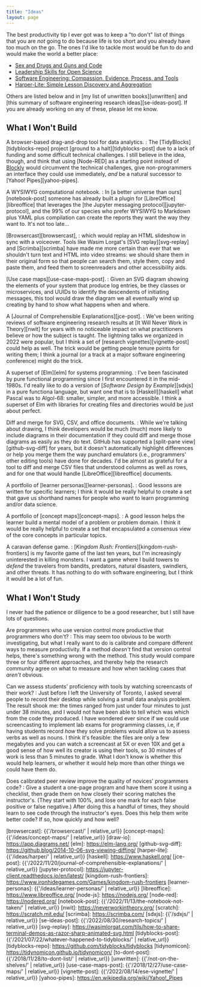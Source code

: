 ```yaml
---
title: "Ideas"
layout: page
---
```


The best productivity tip I ever got
was to keep a "to don't" list of
things that you are *not* going to do
because life is too short
and you already have too much on the go.
The ones I'd like to tackle most would be fun to do
and would make the world a better place:

- [Sex and Drugs and Guns and Code](./sdgc/)
- [Leadership Skills for Open Science](./leadership/)
- [Software Engineering: Compassion, Evidence, Process, and Tools](./secept/)
- [Harper-Lite: Simple Lesson Discovery and Aggregation](./harper/)

Others are listed below
and in [my list of unwritten books][unwritten]
and [this summary of software engineering research ideas][se-ideas-post].
If you are already working on any of these,
please let me know.

## What I Won't Build

A browser-based drag-and-drop tool for data analytics.
:   The [TidyBlocks][tidyblocks-repo] project [ground to a halt][tidyblocks-post]
    due to a lack of funding and some difficult technical challenges.
    I still believe in the idea, though,
    and think that using [Node-RED] as a starting point instead of [Blockly][blockly]
    would circumvent the technical challenges,
    give non-programmers an interface they could use immediately,
    *and* be a natural successor to [Yahoo! Pipes][yahoo-pipes].

A WYSIWYG computational notebook.
:   In [a better universe than ours][notebook-post]
    someone has already built a plugin for [LibreOffice][libreoffice]
    that leverages the [the Jupyter messaging protocol][jupyter-protocol],
    and the 99% of our species who prefer WYSIWYG to Markdown plus YAML plus compilation
    can create the reports they want the way they want to.
    It's not too late…

[Browsercast][browsercast],
:   which would replay an HTML slideshow in sync with a voiceover.
    Tools like Wasim Lorgat's [SVG replay][svg-replay] and [Scrimba][scrimba]
    have made me more certain than ever that
    we shouldn't turn text and HTML into video streams:
    we should share them in their original form
    so that people can search them, style them, copy and paste them,
    and feed them to screenreaders and other accessibility aids.

[Use case maps][use-case-maps-post].
:   Given an SVG diagram showing the elements of your system that produce log entries,
    be they classes or microservices,
    and UUIDs to identify the descendents of initiating messages,
    this tool would draw the diagram we all eventually wind up creating by hand
    to show what happens when and where.

A [Journal of Comprehensible Explanations][jce-post].
:   We've been writing reviews of software engineering research results
    at [It Will Never Work in Theory][nwit]
    for years
    with no noticeable impact on what practitioners believe
    or how the subject is taught.
    The lightning talks we organized in 2022 were popular,
    but I think a set of [research vignettes][vignette-post] could help as well.
    The trick would be getting people tenure points for writing them;
    I think a journal (or a track at a major software engineering conference)
    might do the trick.

A superset of [Elm][elm] for systems programming.
:   I've been fascinated by pure functional programming
    since I first encountered it in the mid-1980s.
    I'd really like to do a version of [*Software Design by Example*][sdxjs]
    in a pure functiona language,
    but want one that is to [Haskell][haskell] what Pascal was to Algol-68:
    smaller, simpler, and more accessible.
    I think a superset of Elm with libraries for creating files and directories
    would be just about perfect.

Diff and merge for SVG, CSV, and office documents.
:   While we're talking about drawing,
    I think developers would be much (much) more likely to include diagrams in their documentation
    if they could diff and merge those diagrams as easily as they do text.
    GitHub has supported a [split-pane view][github-svg-diff] for years,
    but it doesn't automatically highlight differences or help you merge them
    the way punchard emulators (i.e., programmers' other editing tools) have done for decades.
    I'd be almost as grateful for a tool to diff and merge CSV files
    that understood columns as well as rows,
    and for one that would handle [LibreOffice][libreoffice] documents.

A portfolio of [learner personas][learner-personas].
:   Good lessons are written for specific learners;
    I think it would be really helpful to create a set
    that gave us shorthand names for people who want to learn programming and/or data science.

A portfolio of [concept maps][concept-maps].
:   A good lesson helps the learner build a mental model of a problem or problem domain.
    I think it would be really helpful to create a set
    that encapsulated a consensus view of the core concepts in particular topics.

A caravan defense game.
:   [*Kingdom Rush: Frontiers*][kingdom-rush-frontiers] is my favorite game
    of the last ten years,
    but I'm increasingly uninterested in killing monsters.
    I want a game where I build towers to *defend* the travelers
    from bandits, predators, natural disasters, swindlers, and other threats.
    It has nothing to do with software engineering,
    but I think it would be a lot of fun.

## What I Won't Study

I never had the patience or diligence to be a good researcher,
but I still have lots of questions.

Are programmers who use version control more productive that programmers who don't?
:   This may seem too obvious to be worth investigating,
    but what I really want to do is calibrate and compare different ways to measure productivity.
    If a method *doesn't* find that version control helps,
    there's something wrong with the method.
    This study would compare three or four different approaches,
    and thereby help the research community agree on what to measure and how
    when tackling cases that *aren't* obvious.

Can we assess students' proficiency with tools by watching screencasts of their work?
:   Just before I left the University of Toronto,
    I asked several people to record their desktop while solving a small data analysis problem.
    The result shook me:
    the times ranged from just under four minutes to just under 38 minutes,
    and I would not have been able to tell which was which
    from the code they produced.
    I have wondered ever since if we could use screencasting to implement lab exams for programming classes,
    i.e,
    if having students record *how* they solve problems would allow us to assess verbs as well as nouns.
    I think it's feasible:
    the files are only a few megabytes
    and you can watch a screencast at 5X or even 10X
    and get a good sense of how well its creator is using their tools,
    so 30 minutes of work is less than 5 minutes to grade.
    What I don't know is whether this would help learners,
    or whether it would help more than other things we could have them do.

Does calibrated peer review improve the quality of novices' programmers code?
:   Give a student a one-page program and have them score it using a checklist,
    then grade them on how closely their scoring matches the instructor's.
    (They start with 100%, and lose one mark for each false positive or false negative.)
    After doing this a handful of times,
    they should learn to see code through the instructor's eyes.
    Does this help them write better code?
    If so,
    how quickly and how well?

[blockly]: https://developers.google.com/blockly/
[browsercast]: {{'/browsercast/' | relative_url}}
[concept-maps]: {{'/ideas/concept-maps/' | relative_url}}
[draw-io]: https://app.diagrams.net/
[elm]: https://elm-lang.org/
[github-svg-diff]: https://github.blog/2014-10-06-svg-viewing-diffing/
[harper-lite]: {{'/ideas/harper/' | relative_url}}
[haskell]: https://www.haskell.org/
[jce-post]: {{'/2022/11/20/journal-of-comprehensible-explanations/' | relative_url}}
[jupyter-protocol]: https://jupyter-client.readthedocs.io/en/latest/
[kingdom-rush-frontiers]: https://www.ironhidegames.com/Games/kingdom-rush-frontiers
[learner-personas]: {{'/ideas/learner-personas/' | relative_url}}
[libreoffice]: https://www.libreoffice.org/
[node-js]: https://nodejs.org/
[node-red]: https://nodered.org/
[notebook-post]: {{'/2022/11/13/the-notebook-not-taken/' | relative_url}}
[nwit]: https://neverworkintheory.org/
[scratch]: https://scratch.mit.edu/
[scrimba]: https://scrimba.com/
[sdxjs]: {{'/sdxjs/' | relative_url}}
[se-ideas-post]: {{'/2022/08/30/research-topics/' | relative_url}}
[svg-replay]: https://wasimlorgat.com/tils/how-to-share-terminal-demos-as-razor-sharp-animated-svg.html
[tidyblocks-post]: {{'/2021/07/22/whatever-happened-to-tidyblocks/' | relative_url}}
[tidyblocks-repo]: https://github.com/tidyblocks/tidyblocks
[tidynomicon]: https://tidynomicon.github.io/tidynomicon/
[to-dont-post]: {{'/2018/11/28/to-dont-list/' | relative_url}}
[unwritten]: {{'/not-on-the-shelves/' | relative_url}}
[use-case-maps-post]: {{'/2018/12/27/use-case-maps/' | relative_url}}
[vignette-post]: {{'/2022/08/14/ese-vignette/' | relative_url}}
[yahoo-pipes]: https://en.wikipedia.org/wiki/Yahoo!_Pipes
